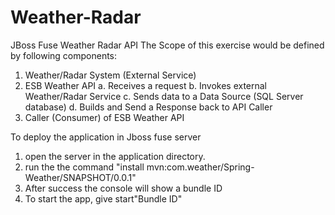 # Weather-Radar
JBoss Fuse Weather Radar API
The Scope of this exercise would be defined by following components:
 1. Weather/Radar System (External Service)
 2. ESB Weather API
    a. Receives a request
    b. Invokes external Weather/Radar Service
    c. Sends data to a Data Source (SQL Server database) 
    d. Builds and Send a Response back to API Caller
 3. Caller (Consumer) of ESB Weather API   
 
 To deploy the application in Jboss fuse server
 1. open the server in the application directory.
 2. run the the command "install mvn:com.weather/Spring-Weather/SNAPSHOT/0.0.1"
 3. After success the console will show a bundle ID
 4. To start the app, give start"Bundle ID" 
